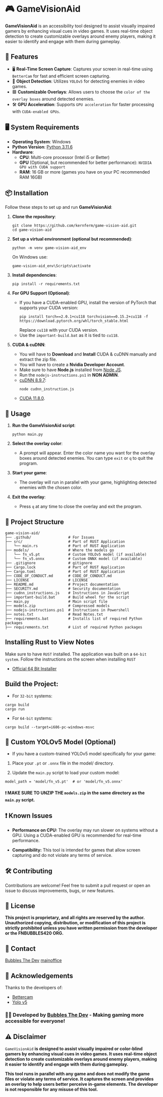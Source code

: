 # 🎮 GameVisionAid

**GameVisionAid** is an accessibility tool designed to assist visually impaired gamers by enhancing visual cues in video games. It uses real-time object detection to create customizable overlays around enemy players, making it easier to identify and engage with them during gameplay.

## 🚀 Features

- 🖥️ **Real-Time Screen Capture**: Captures your screen in real-time using `BetterCam` for fast and efficient screen capturing.
- 🎯 **Object Detection**: Utilizes `YOLOv5` for detecting enemies in video games.
- 🟩 **Customizable Overlays**: Allows users to choose the `color of the overlay boxes` around detected enemies.
- 🛠️ **GPU Acceleration**: Supports `GPU acceleration` for faster processing with `CUDA-enabled GPUs`.

## 🖥️ System Requirements

- **Operating System**: Windows
- **Python Version**: [Python 3.11.6](https://github.com/KernFerm/Py3.11.6installer)
- **Hardware**:
  - **CPU**: Multi-core processor (Intel i5 or Better)
  - **GPU** (Optional, but recommended for better performance): `NVIDIA GPU with CUDA support`
  - **RAM**: 16 GB or more (games you have on your PC recommended RAM 16GB)

## 📦 Installation

Follow these steps to set up and run **GameVisionAid**:

1. **Clone the repository**:
    ```
    git clone https://github.com/kernferm/game-vision-aid.git
    cd game-vision-aid
    ```

2. **Set up a virtual environment (optional but recommended)**:
    ```
    python -m venv game-vision-aid_env
    ```

   On Windows use:
    ```
    game-vision-aid_env\Scripts\activate
    ```

3. **Install dependencies**:
    ```
    pip install -r requirements.txt
    ```

4. **For GPU Support (Optional)**:
   - If you have a CUDA-enabled GPU, install the version of PyTorch that supports your CUDA version:
     ```
     pip install torch==2.0.1+cu118 torchvision==0.15.2+cu118 -f https://download.pytorch.org/whl/torch_stable.html
     ```
     Replace `cu118` with your CUDA version.
   - Use the `important-build.bat` as it is tied to `cu118`.

5. **CUDA & cuDNN**:
   - You will have to **Download** and **Install** CUDA & cuDNN manually and extract the zip file.
   - You will have to create a **Nvidia Developer Account**.
   - Make sure to have **Node.js** installed from [Node JS](https://nodejs.org/dist/v20.17.0/node-v20.17.0-x64.msi).
   - Run the `nodejs-instructions.ps1` in **NON ADMIN**.
   - [cuDNN 8.9.7](https://developer.nvidia.com/downloads/compute/cudnn/secure/8.9.7/local_installers/11.x/cudnn-windows-x86_64-8.9.7.29_cuda11-archive.zip/):
     ```
     node cudnn_instruction.js
     ```
   - [CUDA 11.8.0](https://developer.download.nvidia.com/compute/cuda/11.8.0/local_installers/cuda_11.8.0_522.06_windows.exe).

## 📝 Usage

1. **Run the GameVisionAid script**:
    ```
    python main.py
    ```

2. **Select the overlay color**:
   - A prompt will appear. Enter the color name you want for the overlay boxes around detected enemies. You can type `exit` or `q` to quit the program.

3. **Start your game**:
   - The overlay will run in parallel with your game, highlighting detected enemies with the chosen color.

4. **Exit the overlay**:
   - Press `q` at any time to close the overlay and exit the program.

## 📂 Project Structure

```
game-vision-aid/ 
├── .github/                 # For Issues
├── src/                     # Part of RUST Application
│   └── main.rs              # Part of RUST Application
├── models/                  # Where the models go
│   └── fn_v5.pt             # Custom YOLOv5 model (if available)
│   └── fn_v5.onnx           # Custom ONNX model (if available)
├── .gitignore               # gitignore
├── Cargo.lock               # Part of RUST Application
├── Cargo.toml               # Part of RUST Application
├── CODE_OF_CONDUCT.md       # CODE_OF_CONDUCT.md
├── LICENSE                  # LICENSE
├── README.md                # Project documentation
├── SECURITY.md              # Security documentation
├── cudnn_instructions.js    # Instructions in JavaScript
├── important-build.bat      # Build wheel for the script
├── main.py                  # Main script file
├── models.zip               # Compressed models
├── nodejs-instructions.ps1  # Instructions in Powershell
├── notes.txt                # Read Notes.txt
├── requirements.bat         # Installs list of required Python packages
├── requirements.txt         # List of required Python packages
```

## Installing Rust to View Notes

Make sure to have `RUST` installed.
The application was built on a `64-bit system`.
Follow the instructions on the screen when installing `RUST`

- [Official 64 Bit Installer](https://static.rust-lang.org/rustup/dist/x86_64-pc-windows-msvc/rustup-init.exe)

## Build the Project:

- For `32-bit` systems:
```
cargo build
cargo run
```

- For `64-bit` systems:

```
cargo build --target=i686-pc-windows-msvc
```

## 🤖 Custom YOLOv5 Model (Optional)

- If you have a custom-trained YOLOv5 model specifically for your game:

1. Place your `.pt` or `.onnx` file in the model/ directory.

2. Update the `main.py` script to load your custom model:

```
model_path = 'model/fn_v5.pt'  # or 'model/fn_v5.onnx'
```

#### ❗ MAKE SURE TO UNZIP THE `models.zip` in the same directory as the `main.py` script.

## ❗ Known Issues

- **Performance on CPU:** The overlay may run slower on systems without a GPU. Using a CUDA-enabled GPU is recommended for real-time performance.

- **Compatibility:** This tool is intended for games that allow screen capturing and do not violate any terms of service.

## 🛠️ Contributing

Contributions are welcome! Feel free to submit a pull request or open an issue to discuss improvements, bugs, or new features.

## 📜 License

**This project is proprietary, and all rights are reserved by the author. Unauthorized copying, distribution, or modification of this project is strictly prohibited unless you have written permission from the developer or the FNBUBBLES420 ORG.**

## 📧 Contact

[Bubbles The Dev](kernferm@gmail.com)
[mainoffice](mainoffice@fnbubbles420.org)

## 🙏 Acknowledgements

Thanks to the developers of:

- [Bettercam](https://github.com/RootKit-Org/BetterCam)
- [Yolo v5](https://github.com/ultralytics/yolov5)


### 👨‍💻 Developed by [Bubbles The Dev](https://github.com/kernferm) - Making gaming more accessible for everyone!

## ⚠️ Disclaimer

`GameVisionAid` **is designed to assist visually impaired or color-blind gamers by enhancing visual cues in video games. It uses real-time object detection to create customizable overlays around enemy players, making it easier to identify and engage with them during gameplay.**

**This tool runs in parallel with any game and does not modify the game files or violate any terms of service. It captures the screen and provides an overlay to help users better perceive in-game elements. The developer is not responsible for any misuse of this tool.**
